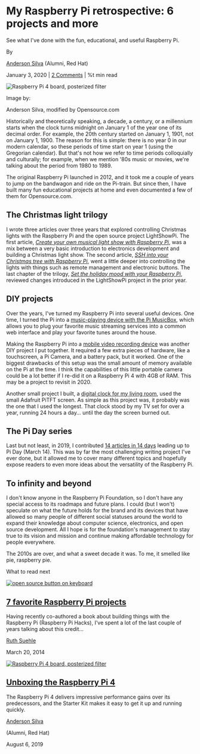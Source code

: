 

My Raspberry Pi retrospective: 6 projects and more
==================================================

See what I've done with the fun, educational, and useful Raspberry Pi.

By

[Anderson Silva](/users/ansilva) (Alumni, Red Hat)

January 3, 2020 | [2 Comments](#comments) | %t min read

  
![Raspberry Pi 4 board, posterized filter](/sites/default/files/lead-images/raspberrypi4_board_hardware.jpg "Raspberry Pi 4 board, posterized filter")

Image by:

Anderson Silva, modified by Opensource.com

Historically and theoretically speaking, a decade, a century, or a millennium starts when the clock turns midnight on January 1 of the year one of its decimal order. For example, the 20th century started on January 1, 1901, not on January 1, 1900. The reason for this is simple: there is no year 0 in our modern calendar, so these periods of time start on year 1 (using the Gregorian calendar). But that's not how we refer to time periods colloquially and culturally; for example, when we mention '80s music or movies, we're talking about the period from 1980 to 1989.


The original Raspberry Pi launched in 2012, and it took me a couple of years to jump on the bandwagon and ride on the Pi-train. But since then, I have built many fun educational projects at home and even documented a few of them for Opensource.com.

The Christmas light trilogy
---------------------------

I wrote three articles over three years that explored controlling Christmas lights with the Raspberry Pi and the open source project LightShowPi. The first article, [_Create your own musical light show with Raspberry Pi_](https://opensource.com/life/15/2/music-light-show-with-raspberry-pi), was a mix between a very basic introduction to electronics development and building a Christmas light show. The second article, [_SSH into your Christmas tree with Raspberry Pi_](https://opensource.com/life/15/12/ssh-your-christmas-tree-raspberry-pi), went a little deeper into controlling the lights with things such as remote management and electronic buttons. The last chapter of the trilogy, [_Set the holiday mood with your Raspberry Pi_](https://opensource.com/article/18/12/lightshowpi-raspberry-pi), reviewed changes introduced in the LightShowPi project in the prior year.

DIY projects
------------

Over the years, I've turned my Raspberry Pi into several useful devices. One time, I turned the Pi into a [music-playing device with the Pi MusicBox](https://opensource.com/life/15/3/pi-musicbox-guide), which allows you to plug your favorite music streaming services into a common web interface and play your favorite tunes around the house.

Making the Raspberry Pi into a [mobile video recording device](https://opensource.com/life/15/9/turning-raspberry-pi-portable-streaming-camera) was another DIY project I put together. It required a few extra pieces of hardware, like a touchscreen, a Pi Camera, and a battery pack, but it worked. One of the biggest drawbacks of this setup was the small amount of memory available on the Pi at the time. I think the capabilities of this little portable camera could be a lot better if I re-did it on a Raspberry Pi 4 with 4GB of RAM. This may be a project to revisit in 2020.

Another small project I built, a [digital clock for my living room](https://opensource.com/article/17/7/raspberry-pi-clock), used the small Adafruit PiTFT screen. As simple as this project was, it probably was the one that I used the longest. That clock stood by my TV set for over a year, running 24 hours a day… until the day the screen burned out.

The Pi Day series
-----------------

Last but not least, in 2019, I contributed [14 articles in 14 days](https://opensource.com/article/19/3/happy-pi-day) leading up to Pi Day (March 14). This was by far the most challenging writing project I've ever done, but it allowed me to cover many different topics and hopefully expose readers to even more ideas about the versatility of the Raspberry Pi.

To infinity and beyond
----------------------

I don't know anyone in the Raspberry Pi Foundation, so I don't have any special access to its roadmaps and future plans. I could (but I won't) speculate on what the future holds for the brand and its devices that have allowed so many people of different social statuses around the world to expand their knowledge about computer science, electronics, and open source development. All I hope is for the foundation's management to stay true to its vision and mission and continue making affordable technology for people everywhere.

The 2010s are over, and what a sweet decade it was. To me, it smelled like pie, raspberry pie.

What to read next

[![open source button on keyboard](/sites/default/files/styles/article_teaser/public/lead-images/button_push_open_keyboard_file_organize.png?itok=NUmOkhVX "open source button on keyboard")](/life/14/3/favorite-raspberry-pi-projects)

[7 favorite Raspberry Pi projects](/life/14/3/favorite-raspberry-pi-projects)
-----------------------------------------------------------------------------

Having recently co-authored a book about building things with the Raspberry Pi (Raspberry Pi Hacks), I've spent a lot of the last couple of years talking about this credit…

[Ruth Suehle](/users/suehle)

March 20, 2014

[![Raspberry Pi 4 board, posterized filter](/sites/default/files/styles/article_teaser/public/lead-images/raspberrypi4_board_hardware.jpg?itok=_ONNHvzc "Raspberry Pi 4 board, posterized filter")](/article/19/8/unboxing-raspberry-pi-4)

[Unboxing the Raspberry Pi 4](/article/19/8/unboxing-raspberry-pi-4)
--------------------------------------------------------------------

The Raspberry Pi 4 delivers impressive performance gains over its predecessors, and the Starter Kit makes it easy to get it up and running quickly.

[Anderson Silva](/users/ansilva)

(Alumni, Red Hat)

August 6, 2019


